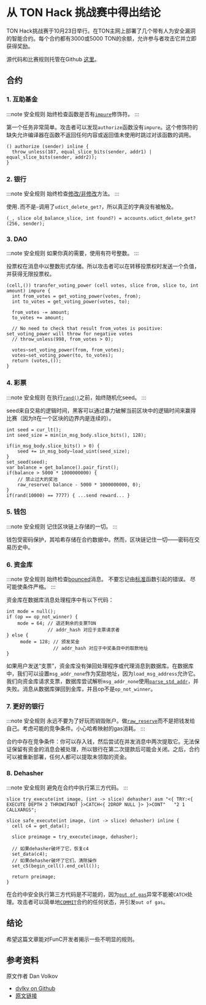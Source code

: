 # 从 TON Hack 挑战赛中得出结论

TON Hack挑战赛于10月23日举行。在TON主网上部署了几个带有人为安全漏洞的智能合约。每个合约都有3000或5000 TON的余额，允许参与者攻击它并立即获得奖励。

源代码和比赛规则托管在Github [这里](https://github.com/ton-blockchain/hack-challenge-1)。

## 合约

### 1. 互助基金

:::note 安全规则
始终检查函数是否有[`impure`](/develop/func/functions#impure-specifier)修饰符。
:::

第一个任务非常简单。攻击者可以发现`authorize`函数没有`impure`。这个修饰符的缺失允许编译器在函数不返回任何内容或返回值未使用时跳过对该函数的调用。

```func
() authorize (sender) inline {
  throw_unless(187, equal_slice_bits(sender, addr1) | equal_slice_bits(sender, addr2));
}
```

### 2. 银行

:::note 安全规则
始终检查[修改/非修改](/develop/func/statements#methods-calls)方法。
:::

使用`.`而不是`~`调用了`udict_delete_get?`，所以真正的字典没有被触及。

```func
(_, slice old_balance_slice, int found?) = accounts.udict_delete_get?(256, sender);
```

### 3. DAO

:::note 安全规则
如果你真的需要，使用有符号整数。
:::

投票权在消息中以整数形式存储。所以攻击者可以在转移投票权时发送一个负值，并获得无限投票权。

```func
(cell,()) transfer_voting_power (cell votes, slice from, slice to, int amount) impure {
  int from_votes = get_voting_power(votes, from);
  int to_votes = get_voting_power(votes, to);

  from_votes -= amount;
  to_votes += amount;

  // No need to check that result from_votes is positive: set_voting_power will throw for negative votes
  // throw_unless(998, from_votes > 0);

  votes~set_voting_power(from, from_votes);
  votes~set_voting_power(to, to_votes);
  return (votes,());
}
```

### 4. 彩票

:::note 安全规则
在执行[`rand()`](/develop/func/stdlib#rand)之前，始终随机化seed。
:::

seed来自交易的逻辑时间，黑客可以通过暴力破解当前区块中的逻辑时间来赢得比赛（因为lt在一个区块的边界内是连续的）。

```func
int seed = cur_lt();
int seed_size = min(in_msg_body.slice_bits(), 128);

if(in_msg_body.slice_bits() > 0) {
    seed += in_msg_body~load_uint(seed_size);
}
set_seed(seed);
var balance = get_balance().pair_first();
if(balance > 5000 * 1000000000) {
    // 禁止过大的奖池
    raw_reserve( balance - 5000 * 1000000000, 0);
}
if(rand(10000) == 7777) { ...send reward... }
```

### 5. 钱包

:::note 安全规则
记住区块链上存储的一切。
:::

钱包受密码保护，其哈希存储在合约数据中。然而，区块链记住一切——密码在交易历史中。

### 6. 资金库

:::note 安全规则
始终检查[bounced](/develop/smart-contracts/guidelines/non-bouncable-messages)消息。
不要忘记由[标准](/develop/func/stdlib/)函数引起的错误。
尽可能使条件严格。
:::

资金库在数据库消息处理程序中有以下代码：

```func
int mode = null();
if (op == op_not_winner) {
    mode = 64; // 退还剩余的支票TON
               // addr_hash 对应于支票请求者
} else {
     mode = 128; // 颁发奖金
                 // addr_hash 对应于中奖条目中的取款地址
}
```

如果用户发送“支票”，资金库没有弹回处理程序或代理消息到数据库。在数据库中，我们可以设置`msg_addr_none`作为奖励地址，因为`load_msg_address`允许它。我们向资金库请求支票，数据库尝试解析`msg_addr_none`使用[`parse_std_addr`](/develop/func/stdlib#parse_std_addr)，并失败。消息从数据库弹回到金库，并且op不是`op_not_winner`。

### 7. 更好的银行

:::note 安全规则
永远不要为了好玩而销毁账户。做[`raw_reserve`](/develop/func/stdlib#raw_reserve)而不是把钱发给自己。考虑可能的竞争条件。小心哈希映射的gas消耗。
:::

合约中存在竞争条件：你可以存入钱，然后尝试在并发消息中两次提取它。无法保证保留有资金的消息会被处理，所以银行在第二次提款后可能会关闭。之后，合约可以被重新部署，任何人都可以提取未领取的资金。

### 8. Dehasher

:::note 安全规则
避免在合约中执行第三方代码。
:::

```func
slice try_execute(int image, (int -> slice) dehasher) asm "<{ TRY:<{ EXECUTE DEPTH 2 THROWIFNOT }>CATCH<{ 2DROP NULL }> }>CONT"   "2 1 CALLXARGS";

slice safe_execute(int image, (int -> slice) dehasher) inline {
  cell c4 = get_data();

  slice preimage = try_execute(image, dehasher);

  // 如果dehasher破坏了它，恢复c4
  set_data(c4);
  // 如果dehasher破坏了它们，清除操作
  set_c5(begin_cell().end_cell());

  return preimage;
}
```

在合约中安全执行第三方代码是不可能的，因为[`out of gas`](/learn/tvm-instructions/tvm-exit-codes#standard-exit-codes)异常不能被`CATCH`处理。攻击者可以简单地[`COMMIT`](/learn/tvm-instructions/instructions#11-application-specific-primitives)合约的任何状态，并引发`out of gas`。

## 结论

希望这篇文章能对FunC开发者揭示一些不明显的规则。

## 参考资料

原文作者 Dan Volkov

- [dvlkv on Github](https://github.com/dvlkv)
- [原文链接](https://dev.to/dvlkv/drawing-conclusions-from-ton-hack-challenge-1aep)
